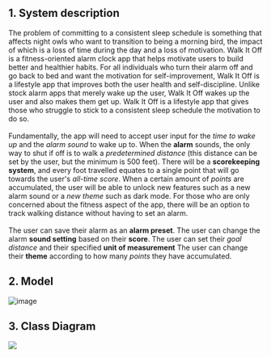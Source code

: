 
## 1. System description
The problem of committing to a consistent sleep schedule is
something that affects night owls who want to transition to being a morning bird,
the impact of which is a loss of time during the day and a loss of motivation.
Walk It Off is a fitness-oriented alarm clock app that helps motivate users
to build better and healthier habits. For all individuals who turn
their alarm off and go back to bed and want the motivation for self-improvement,
Walk It Off is a lifestyle app that improves both the user health and self-discipline. Unlike
stock alarm apps that merely wake up the user, Walk It Off wakes up the user and also makes them
get up. Walk It Off is a lifestyle app that gives those who struggle to stick to a consistent sleep schedule
the motivation to do so. <br>
<br>
Fundamentally, the app will need to accept user input for the *time to wake up* and the *alarm sound* to wake
up to. When the **alarm** sounds, the only way to shut if off is to walk a *predetermined distance* (this distance can be set
by the user, but the minimum is 500 feet). There will be a **scorekeeping system**, and every foot travelled equates to a single
point that will go towards the user's *all-time score*. When a certain amount of *points* are accumulated, the user will be able to
unlock new features such as a new alarm sound or a *new theme* such as dark mode. For those who are only concerned about the fitness
aspect of the app, there will be an option to track walking distance without having to set an alarm.<br>
<br>
The user can save their alarm as an **alarm preset**.
The user can change the alarm **sound setting** based on their **score**.
The user can set their *goal distance* and their specified **unit of measurement**
The user can change their **theme** according to how many *points* they have accumulated.


## 2. Model
![image](https://user-images.githubusercontent.com/89943041/136730277-7f233950-d5d6-4d7e-bd5e-960eb4b11871.png)

## 3. Class Diagram
![](https://github.com/aidenhalili/CS386-Project/blob/main/Class%20Screenshot.jpg)